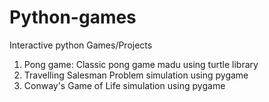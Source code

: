 # Python-games
Interactive python Games/Projects
1. Pong game: Classic pong game madu using turtle library
2. Travelling Salesman Problem simulation using pygame
3. Conway's Game of Life simulation using pygame
